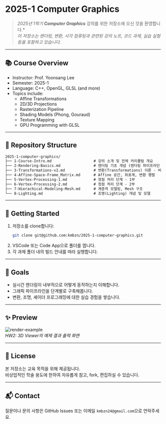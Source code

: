 # 2025-1 Computer Graphics

> *2025년 1학기 **Computer Graphics*** 강의를 위한 저장소에 오신 것을 환영합니다.*  
> *이 저장소는 렌더링, 변환, 시각 컴퓨팅과 관련된 강의 노트, 코드 과제, 실습 실험 등을 포함하고 있습니다.*

---

## 📚 Course Overview

- Instructor: Prof. Yoonsang Lee
- Semester: 2025-1
- Language: C++, OpenGL, GLSL (and more)
- Topics include:
  - Affine Transformations
  - 2D/3D Projections
  - Rasterization Pipeline
  - Shading Models (Phong, Gouraud)
  - Texture Mapping
  - GPU Programming with GLSL

---

## 📁 Repository Structure

```txt
2025-1-computer-graphics/
├── 1-Course-Intro.md                   # 강의 소개 및 전체 커리큘럼 개요
├── 2-Rendering-Basics.md               # 렌더링 기초 개념 (렌더링 파이프라인 입문)
├── 3-Transformations-v2.md             # 변환(Transformations) 이론 - 버전2
├── 4-Affine-Space-Frame_Matrix.md      # Affine 공간, 좌표계, 변환 행렬
├── 5-Vertex-Processing-1.md            # 정점 처리 단계 - 1부
├── 6-Vertex-Processing-2.md            # 정점 처리 단계 - 2부
├── 7-Hierachical-Modeling-Mesh.md      # 계층적 모델링, Mesh 구조
└── 8-Lighting.md                       # 조명(Lighting) 개념 및 모델
```

---

## 🚀 Getting Started

1. 저장소를 clone합니다:
   ```bash
   git clone git@github.com:kmbzn/2025-1-computer-graphics.git
   ```
2. VSCode 또는 Code App으로 폴더를 엽니다.  
3. 각 과제 폴더 내의 빌드 안내를 따라 실행합니다.

---

## 🧠 Goals

- 실시간 렌더링이 내부적으로 어떻게 동작하는지 이해합니다.  
- 그래픽 파이프라인을 단계별로 구축해봅니다.  
- 변환, 조명, 셰이더 프로그래밍에 대한 실습 경험을 쌓습니다.

---

## ✨ Preview

![render-example](/images/example.png)  
*HW2: 3D Viewer의 예제 결과 출력 화면*

---

## 📝 License

본 저장소는 교육 목적을 위해 제공됩니다.  
비상업적인 학술 용도에 한하여 자유롭게 참고, fork, 편집하실 수 있습니다.

---

## 📬 Contact

질문이나 문의 사항은 GitHub Issues 또는 이메일 `kmbzn24@gmail.com`으로 연락주세요.

<Home/>

